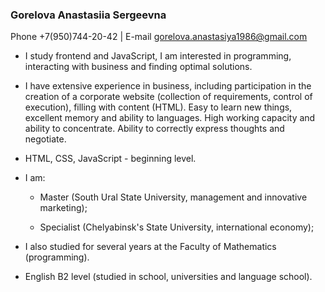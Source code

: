  <h3>Gorelova Anastasiia Sergeevna</h3>
 
 Phone +7(950)744-20-42 | E-mail gorelova.anastasiya1986@gmail.com 
 
 * I study frontend and JavaScript, I am interested in programming, interacting with business and finding optimal solutions.
 
 * I have extensive experience in business, including participation in the creation of a corporate website (collection of requirements, control of execution), filling with content   (HTML). Easy to learn new things, excellent memory and ability to languages. High working capacity and ability to concentrate. Ability to correctly express thoughts and negotiate.
 
 * HTML, CSS, JavaScript - beginning level.
 
 * I am:
 
   * Master (South Ural State University, management and innovative marketing);
   
   * Specialist (Chelyabinsk's State University, international economy);
   
 * I also studied for several years at the Faculty of Mathematics (programming).
 
 * English B2 level (studied in school, universities and language school).
